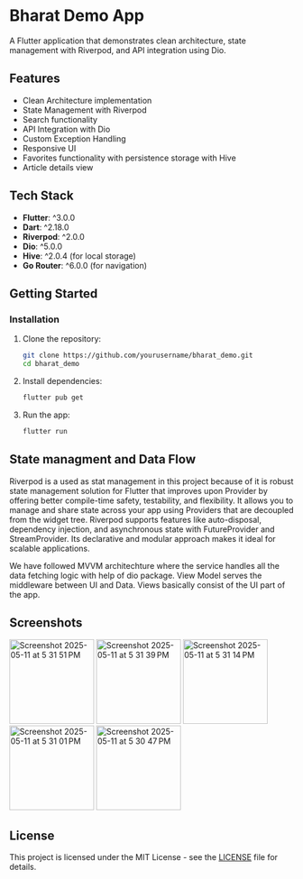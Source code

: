 # Bharat Demo App

A Flutter application that demonstrates clean architecture, state management with Riverpod, and API integration using Dio.

## Features

- Clean Architecture implementation
- State Management with Riverpod
- Search functionality
- API Integration with Dio
- Custom Exception Handling
- Responsive UI
- Favorites functionality with persistence storage with Hive
- Article details view

## Tech Stack

- **Flutter**: ^3.0.0
- **Dart**: ^2.18.0
- **Riverpod**: ^2.0.0
- **Dio**: ^5.0.0
- **Hive**: ^2.0.4 (for local storage)
- **Go Router**: ^6.0.0 (for navigation)

## Getting Started

### Installation

1. Clone the repository:
   ```bash
   git clone https://github.com/yourusername/bharat_demo.git
   cd bharat_demo
   ```

2. Install dependencies:
   ```bash
   flutter pub get
   ```

3. Run the app:
   ```bash
   flutter run
   ```

## State managment and Data Flow
Riverpod is a used as stat management in this project because of it is robust state management solution for Flutter that improves upon Provider by offering better compile-time safety, testability, and flexibility. It allows you to manage and share state across your app using Providers that are decoupled from the widget tree. Riverpod supports features like auto-disposal, dependency injection, and asynchronous state with FutureProvider and StreamProvider. Its declarative and modular approach makes it ideal for scalable applications.

We have followed MVVM architechture where the service handles all the data fetching logic with help of dio package. View Model serves the middleware between UI and Data. Views basically consist of the UI part of the app.

## Screenshots
<img width="150" alt="Screenshot 2025-05-11 at 5 31 51 PM" src="https://github.com/user-attachments/assets/b2b111dd-7f04-4f8c-b8e6-e0c4e19e6164" />
<img width="150" alt="Screenshot 2025-05-11 at 5 31 39 PM" src="https://github.com/user-attachments/assets/b48926fe-4208-471e-8d7d-839f2aae4134" />
<img width="150" alt="Screenshot 2025-05-11 at 5 31 14 PM" src="https://github.com/user-attachments/assets/9501fda2-6875-413f-be02-73748b26e89b" />
<img width="150" alt="Screenshot 2025-05-11 at 5 31 01 PM" src="https://github.com/user-attachments/assets/47624fb7-59cf-47d4-a19b-6e48e095fe10" />
<img width="150" alt="Screenshot 2025-05-11 at 5 30 47 PM" src="https://github.com/user-attachments/assets/08b4eda9-1adb-4e02-a6b6-59bc322ed4d8" />

## License

This project is licensed under the MIT License - see the [LICENSE](LICENSE) file for details.
